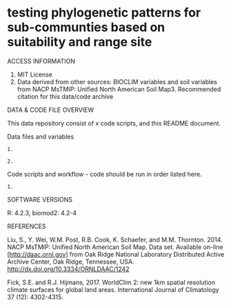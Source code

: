 # testing phylogenetic patterns for sub-communties based on suitability and range site

ACCESS INFORMATION
1. MIT License
2. Data derived from other sources: BIOCLIM variables and soil variables from NACP MsTMIP: Unified North American Soil Map3. Recommended citation for this data/code archive


DATA & CODE FILE OVERVIEW

This data repository consist of x code scripts, and this README document.


Data files and variables 

    1. 
    
    2. 


Code scripts and workflow - code should be run in order listed here. 

    1. 


SOFTWARE VERSIONS

R: 4.2.3,
biomod2: 4.2-4


REFERENCES

Liu, S., Y. Wei, W.M. Post, R.B. Cook, K. Schaefer, and M.M. Thornton. 2014. NACP MsTMIP: Unified North American Soil Map. Data set. Available on-line [http://daac.ornl.gov] from Oak Ridge National Laboratory Distributed Active Archive Center, Oak Ridge, Tennessee, USA. http://dx.doi.org/10.3334/ORNLDAAC/1242

Fick, S.E. and R.J. Hijmans, 2017. WorldClim 2: new 1km spatial resolution climate surfaces for global land areas. International Journal of Climatology 37 (12): 4302-4315.

 
